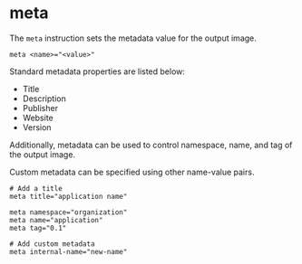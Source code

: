 # meta

The `meta` instruction sets the metadata value for the output image. 

```
meta <name>="<value>"
```

Standard metadata properties are listed below:

* Title
* Description
* Publisher
* Website
* Version

Additionally, metadata can be used to control namespace, name, and tag of the output image.

Custom metadata can be specified using other name-value pairs. 

```
# Add a title
meta title="application name"

meta namespace="organization"
meta name="application"
meta tag="0.1"

# Add custom metadata
meta internal-name="new-name"
```
